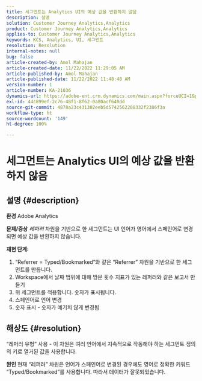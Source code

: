 ```yaml
---
title: 세그먼트는 Analytics UI의 예상 값을 반환하지 않음
description: 설명
solution: Customer Journey Analytics,Analytics
product: Customer Journey Analytics,Analytics
applies-to: Customer Journey Analytics,Analytics
keywords: KCS, Analytics, UI, 세그먼트
resolution: Resolution
internal-notes: null
bug: false
article-created-by: Amol Mahajan
article-created-date: 11/22/2022 11:29:05 AM
article-published-by: Amol Mahajan
article-published-date: 11/22/2022 11:48:48 AM
version-number: 1
article-number: KA-21036
dynamics-url: https://adobe-ent.crm.dynamics.com/main.aspx?forceUCI=1&pagetype=entityrecord&etn=knowledgearticle&id=6cf79ed9-586a-ed11-9561-6045bd006d92
exl-id: 44c899ef-2c76-48f1-8f62-0a80acf640dd
source-git-commit: 4878a23c431302eeb5d5742562208332f2386f3a
workflow-type: ht
source-wordcount: '149'
ht-degree: 100%

---
```


# 세그먼트는 Analytics UI의 예상 값을 반환하지 않음

## 설명 {#description}

<b>환경</b>
Adobe Analytics


<b>문제/증상</b>
*레퍼러* 차원을 기반으로 한 세그먼트는 UI 언어가 영어에서 스페인어로 변경되면 예상 값을 반환하지 않습니다.



<b>재현 단계:</b>

1. “Referrer = Typed/Bookmarked”와 같은 “Referrer” 차원을 기반으로 한 세그먼트를 만듭니다.
2. Workspace에서 날짜 범위에 대해 방문 횟수 지표가 있는 레퍼러와 같은 보고서 만들기
3. 위 세그먼트를 적용합니다. 숫자가 표시됩니다.
4. 스페인어로 언어 변경
5. 숫자 표시 - 숫자가 예기치 않게 변경됨



## 해상도 {#resolution}


“레퍼러 유형” 사용 - 이 차원은 여러 언어에서 지속적으로 작동해야 하는 세그먼트 정의의 키로 열거된 값을 사용합니다.


<b>원인</b>
현재 “레퍼러” 차원은 언어가 스페인어로 변경된 경우에도 영어로 정확한 키워드 “Typed/Bookmarked”를 사용합니다. 따라서 데이터가 잘못되었습니다.
